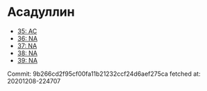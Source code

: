 # Асадуллин
- [35: AC](35.md)
- [36: NA](36.md)
- [37: NA](37.md)
- [38: NA](38.md)
- [39: NA](39.md)

Commit: 9b266cd2f95cf00fa11b21232ccf24d6aef275ca
 fetched at: 20201208-224707
